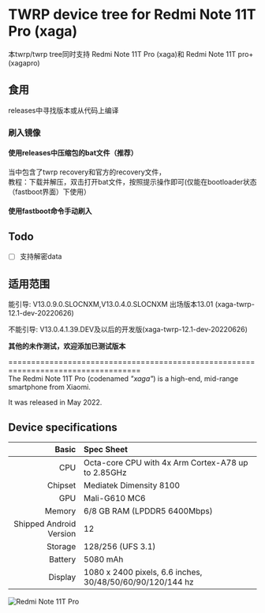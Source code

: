 # TWRP device tree for Redmi Note 11T Pro (xaga)
本twrp/twrp tree同时支持 Redmi Note 11T Pro (xaga)和 Redmi Note 11T pro+ (xagapro)

## 食用
releases中寻找版本或从代码上编译

### 刷入镜像

#### 使用releases中压缩包的bat文件（推荐）<br>
当中包含了twrp recovery和官方的recovery文件，<br>
教程：下载并解压，双击打开bat文件，按照提示操作即可(仅能在bootloader状态（fastboot界面）下使用）<br>
#### 使用fastboot命令手动刷入

## Todo
- [ ] 支持解密data
## 适用范围
能引导:
V13.0.9.0.SLOCNXM,V13.0.4.0.SLOCNXM 出场版本13.01 (xaga-twrp-12.1-dev-20220626)

不能引导:
V13.0.4.1.39.DEV及以后的开发版(xaga-twrp-12.1-dev-20220626)

**其他的未作测试，欢迎添加已测试版本**

===================================================================================<br>
The Redmi Note 11T Pro (codenamed _"xaga"_) is a high-end, mid-range smartphone from Xiaomi.

It was released in May 2022.

## Device specifications

Basic   | Spec Sheet
-------:|:-------------------------
CPU     | Octa-core CPU with 4x Arm Cortex-A78 up to 2.85GHz
Chipset | Mediatek Dimensity 8100
GPU     | Mali-G610 MC6
Memory  | 6/8 GB RAM (LPDDR5 6400Mbps)
Shipped Android Version | 12
Storage | 128/256 (UFS 3.1)
Battery | 5080 mAh
Display | 1080 x 2400 pixels, 6.6 inches, 30/48/50/60/90/120/144 hz

![Redmi Note 11T Pro](https://cdn.cnbj0.fds.api.mi-img.com/b2c-shopapi-pms/pms_1653384568.5698588.png)
